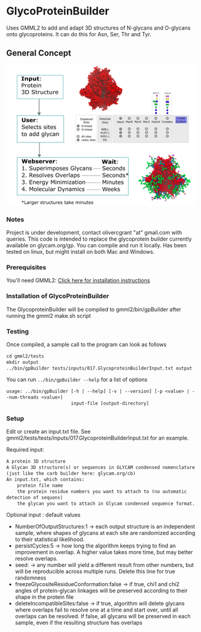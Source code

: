 # GlycoProteinBuilder
Uses GMML2 to add and adapt 3D structures of N-glycans and O-glycans onto glycoproteins. It can do this for Asn, Ser, Thr and Tyr.

## General Concept
![schematic](schematic/schematic.png)

### Notes
Project is under development, contact olivercgrant "at" gmail.com with queries. 
This code is intended to replace the glycoprotein builder currently available on glycam.org/gp. You can compile and run it locally.
Has been tested on linux, but might install on both Mac and Windows.

### Prerequisites

You'll need GMML2: [Click here for installation instructions](https://github.com/GLYCAM-Web/gmml2#readme)

### Installation of GlycoProteinBuilder
The GlycoproteinBuilder will be compiled to gmml2/bin/gpBuilder after running the gmml2 make.sh script

### Testing
Once compiled, a sample call to the program can look as follows

```
cd gmml2/tests
mkdir output
../bin/gpBuilder tests/inputs/017.GlycoproteinBuilderInput.txt output
```

You can run `../bin/gpBuilder --help` for a list of options

```
usage: ../bin/gpBuilder [-h | --help] [-v | --version] [-p <value> | --num-threads <value>] 
                        input-file [output-directory]
```

### Setup
Edit or create an input.txt file. See gmml2/tests/tests/inputs/017.GlycoproteinBuilderInput.txt for an example.

Required input:

    A protein 3D structure
    A Glycan 3D structure(s) or sequences in GLYCAM condensed nomenclature (just like the carb builder here: glycam.org/cb)
    An input.txt, which contains:
        protein file name
        the protein residue numbers you want to attach to (no automatic detection of sequons)
        the glycan you want to attach in Glycam condensed sequence format.

Optional input : default values
* NumberOfOutputStructures:1 -> each output structure is an independent sample, where shapes of glycans at each site are randomized according to their statistical likelihood. 
* persistCycles:5 -> how long the algorithm keeps trying to find an improvement in overlap. A higher value takes more time, but may better resolve overlaps.
* seed:<random> -> any number will yield a different result from other numbers, but will be reproducible across multiple runs. Delete this line for true randomness
* freezeGlycositeResidueConformation:false -> if true, chi1 and chi2 angles of protein-glycan linkages will be preserved according to their shape in the protein file
* deleteIncompatibleSites:false -> if true, algorithm will delete glycans where overlaps fail to resolve one at a time and start over, until all overlaps can be resolved. If false, all glycans will be preserved in each sample, even if the resulting structure has overlaps
